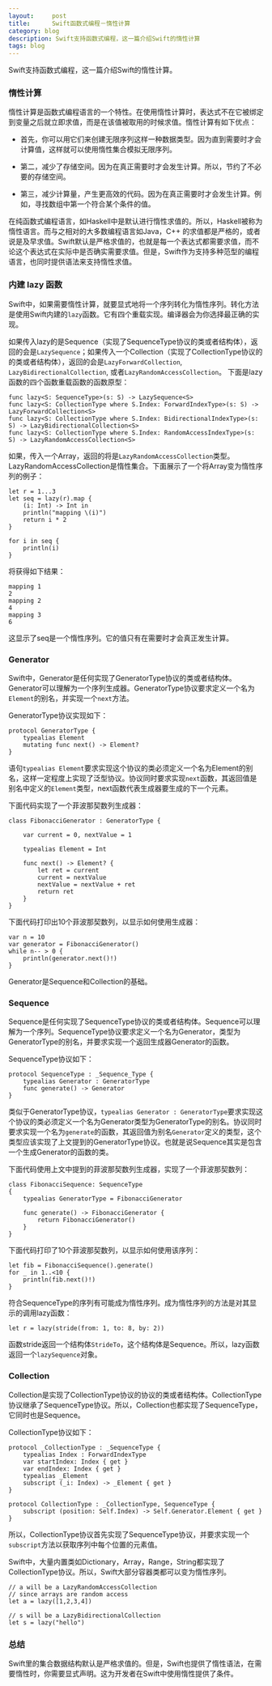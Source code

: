 ```yaml
---
layout:     post
title:      Swift函数式编程－惰性计算
category: blog
description: Swift支持函数式编程，这一篇介绍Swift的惰性计算
tags: blog
---
```


Swift支持函数式编程，这一篇介绍Swift的惰性计算。

### 惰性计算

惰性计算是函数式编程语言的一个特性。在使用惰性计算时，表达式不在它被绑定到变量之后就立即求值，而是在该值被取用的时候求值。惰性计算有如下优点：

- 首先，你可以用它们来创建无限序列这样一种数据类型。因为直到需要时才会计算值，这样就可以使用惰性集合模拟无限序列。

- 第二，减少了存储空间。因为在真正需要时才会发生计算。所以，节约了不必要的存储空间。

- 第三，减少计算量，产生更高效的代码。因为在真正需要时才会发生计算。例如，寻找数组中第一个符合某个条件的值。

在纯函数式编程语言，如Haskell中是默认进行惰性求值的。所以，Haskell被称为惰性语言。而与之相对的大多数编程语言如Java，C++ 的求值都是严格的，或者说是及早求值。Swift默认是严格求值的，也就是每一个表达式都需要求值，而不论这个表达式在实际中是否确实需要求值。但是，Swift作为支持多种范型的编程语言，也同时提供语法来支持惰性求值。

### 内建 lazy 函数

Swift中，如果需要惰性计算，就要显式地将一个序列转化为惰性序列。转化方法是使用Swift内建的`lazy`函数。它有四个重载实现。编译器会为你选择最正确的实现。

如果传入lazy的是Sequence（实现了SequenceType协议的类或者结构体），返回的会是`LazySequence`；如果传入一个Collection（实现了CollectionType协议的的类或者结构体），返回的会是`LazyForwardCollection`, `LazyBidirectionalCollection`, 或者`LazyRandomAccessCollection`。
下面是lazy函数的四个函数重载函数的函数原型：

	func lazy<S: SequenceType>(s: S) -> LazySequence<S>
	func lazy<S: CollectionType where S.Index: ForwardIndexType>(s: S) -> LazyForwardCollection<S>
	func lazy<S: CollectionType where S.Index: BidirectionalIndexType>(s: S) -> LazyBidirectionalCollection<S>
	func lazy<S: CollectionType where S.Index: RandomAccessIndexType>(s: S) -> LazyRandomAccessCollection<S>

如果，传入一个Array，返回的将是`LazyRandomAccessCollection`类型。LazyRandomAccessCollection是惰性集合。下面展示了一个将Array变为惰性序列的例子：

	let r = 1...3
	let seq = lazy(r).map {
  		(i: Int) -> Int in
  		println("mapping \(i)")
  		return i * 2
	}

	for i in seq {
  		println(i)
	}

将获得如下结果：

	mapping 1
	2
	mapping 2
	4
	mapping 3
	6

这显示了seq是一个惰性序列。它的值只有在需要时才会真正发生计算。

### Generator

Swift中，Generator是任何实现了GeneratorType协议的类或者结构体。Generator可以理解为一个序列生成器。GeneratorType协议要求定义一个名为`Element`的别名，并实现一个`next`方法。

GeneratorType协议实现如下：

	protocol GeneratorType {
  	  	typealias Element
	  	mutating func next() -> Element?
	}

语句`typealias Element`要求实现这个协议的类必须定义一个名为Element的别名，这样一定程度上实现了泛型协议。协议同时要求实现`next`函数，其返回值是别名中定义的`Element`类型，next函数代表生成器要生成的下一个元素。

下面代码实现了一个菲波那契数列生成器：

	class FibonacciGenerator : GeneratorType {

		var current = 0, nextValue = 1  

	  	typealias Element = Int
  
		func next() -> Element? {
    		let ret = current
    		current = nextValue
    		nextValue = nextValue + ret
    		return ret
  		}
	}

下面代码打印出10个菲波那契数列，以显示如何使用生成器：

	var n = 10
	var generator = FibonacciGenerator()
	while n-- > 0 {
  		println(generator.next()!)
	}

Generator是Sequence和Collection的基础。

### Sequence

Sequence是任何实现了SequenceType协议的类或者结构体。Sequence可以理解为一个序列。SequenceType协议要求定义一个名为Generator，类型为GeneratorType的别名，并要求实现一个返回生成器Generator的函数。

SequenceType协议如下：

	protocol SequenceType : _Sequence_Type {
    	typealias Generator : GeneratorType
    	func generate() -> Generator
	}

类似于GeneratorType协议，`typealias Generator : GeneratorType`要求实现这个协议的类必须定义一个名为Generator类型为GeneratorType的别名。协议同时要求实现一个名为`generate`的函数，其返回值为别名`Generator`定义的类型，这个类型应该实现了上文提到的GeneratorType协议。也就是说Sequence其实是包含一个生成Generator的函数的类。

下面代码使用上文中提到的菲波那契数列生成器，实现了一个菲波那契数列：

	class FibonacciSequence: SequenceType
	{
  		typealias GeneratorType = FibonacciGenerator

		func generate() -> FibonacciGenerator {
    		return FibonacciGenerator()
		}
	}

下面代码打印了10个菲波那契数列，以显示如何使用该序列：

	let fib = FibonacciSequence().generate()
	for _ in 1..<10 {
  		println(fib.next()!)
	}

符合SequenceType的序列有可能成为惰性序列。成为惰性序列的方法是对其显示的调用lazy函数：

	let r = lazy(stride(from: 1, to: 8, by: 2))
	
函数stride返回一个结构体`StrideTo`，这个结构体是Sequence。所以，lazy函数返回一个`lazySequence`对象。

### Collection

Collection是实现了CollectionType协议的协议的类或者结构体。CollectionType协议继承了SequenceType协议。所以，Collection也都实现了SequenceType，它同时也是Sequence。

CollectionType协议如下：

	protocol _CollectionType : _SequenceType {
    	typealias Index : ForwardIndexType
    	var startIndex: Index { get }
    	var endIndex: Index { get }
    	typealias _Element
    	subscript (_i: Index) -> _Element { get }
	}
	
	protocol CollectionType : _CollectionType, SequenceType {
    	subscript (position: Self.Index) -> Self.Generator.Element { get }
    }
    
所以，CollectionType协议首先实现了SequenceType协议，并要求实现一个`subscript`方法以获取序列中每个位置的元素值。

Swift中，大量内置类如Dictionary，Array，Range，String都实现了CollectionType协议。所以，Swift大部分容器类都可以变为惰性序列。

	// a will be a LazyRandomAccessCollection
	// since arrays are random access
	let a = lazy([1,2,3,4])
 
	// s will be a LazyBidirectionalCollection
	let s = lazy("hello")


### 总结

Swift里的集合数据结构默认是严格求值的。但是，Swift也提供了惰性语法，在需要惰性时，你需要显式声明。这为开发者在Swift中使用惰性提供了条件。